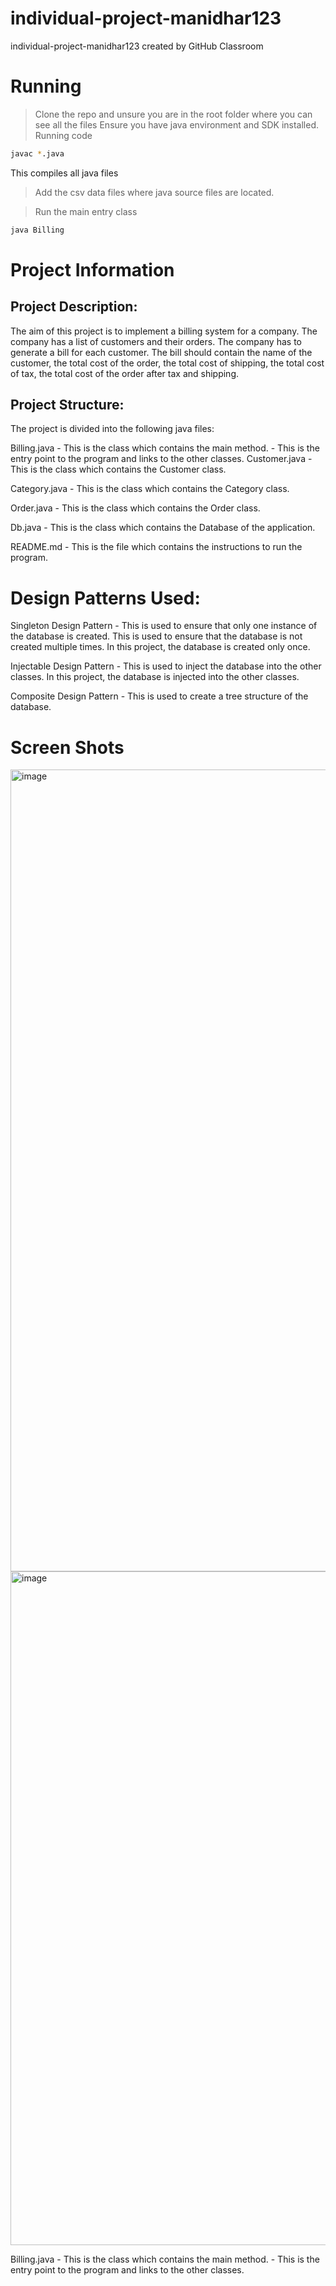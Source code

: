 # individual-project-manidhar123

individual-project-manidhar123 created by GitHub Classroom

# Running

> Clone the repo and unsure you are in the root folder where you can see all the files
> Ensure you have java environment and SDK installed.
> Running code

```sh
javac *.java

```

This compiles all java files

> Add the csv data files where java source files are located.

> Run the main entry class

```sh
java Billing

```

# Project Information

## Project Description:

The aim of this project is to implement a billing system for a company. The company has a list of customers and their orders. The company has to generate a bill for each customer. The bill should contain the name of the customer, the total cost of the order, the total cost of shipping, the total cost of tax, the total cost of the order after tax and shipping.

## Project Structure:

The project is divided into the following java files:

Billing.java - This is the class which contains the main method. - This is the entry point to the program and links to the other classes.
Customer.java - This is the class which contains the Customer class.

Category.java - This is the class which contains the Category class.

Order.java - This is the class which contains the Order class.

Db.java - This is the class which contains the Database of the application.

README.md - This is the file which contains the instructions to run the program.

# Design Patterns Used:

Singleton Design Pattern - This is used to ensure that only one instance of the database is created. This is used to ensure that the database is not created multiple times.
In this project, the database is created only once.

Injectable Design Pattern - This is used to inject the database into the other classes.
In this project, the database is injected into the other classes.

Composite Design Pattern - This is used to create a tree structure of the database.

# Screen Shots
<img width="1283" alt="image" src="https://user-images.githubusercontent.com/100320652/166870390-bed79fdb-9338-4c84-a6fe-9bb0b67c3aaa.png">
<img width="1078" alt="image" src="https://user-images.githubusercontent.com/100320652/166870678-cc3d428f-24e1-494a-83c5-1e06a0d4b3bc.png">


Billing.java - This is the class which contains the main method. - This is the entry point to the program and links to the other classes.
